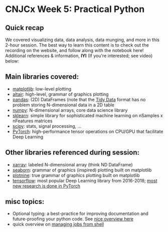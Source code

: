 # CNJCx Week 5: Practical Python


## Quick recap
We covered visualizing data, data analysis, data munging, and more in this 2-hour session. The best way to learn this content is to check out the recording on the website, and follow along with the notebook here!
Additional references & information, **IYI** (If you're interested; see video) below:

## Main libraries covered:
- [matplotlib](https://matplotlib.org/3.3.1/index.html): low-level plotting
- [altair](https://altair-viz.github.io/): high-level, grammar of graphics plotting
- [pandas](https://pandas.pydata.org/): (2D) DataFrames (note that the [Tidy Data](https://vita.had.co.nz/papers/tidy-data.pdf) format has no problem storing N-dimensional data in a 2D table
- [numpy](https://numpy.org/): N-dimensional arrays, core data science library
- [sklearn](https://scikit-learn.org/stable/): simple library for sophisticated machine learning on nSamples x nFeatures matrices
- [scipy](https://www.scipy.org/scipylib/index.html): stats, signal processing, ...
- [PyTorch](https://pytorch.org/): high-performance tensor operations on CPU/GPU that facilitate Deep Learning

## Other libraries referenced during session:
- [xarray](http://xarray.pydata.org/en/stable/): labeled N-dimensional array (think ND DataFrame)
- [seaborn](https://seaborn.pydata.org/): grammar of graphics (inspired) plotting built on matplotlib
- [plotnine](https://plotnine.readthedocs.io/en/stable/about-plotnine.html): true grammar of graphics plotting built on matplotlib
- [tensorflow](https://www.tensorflow.org/): most popular Deep Learning library from 2016-2018; [most new research is done in PyTorch](https://thegradient.pub/state-of-ml-frameworks-2019-pytorch-dominates-research-tensorflow-dominates-industry/)


## misc topics:
- Optional typing: a best-practice for improving documentation and future-proofing your python code. See [nice overview here](https://realpython.com/python-type-checking/)
- quick overview on [managing jobs from shell](https://www.thegeekdiary.com/understanding-the-job-control-commands-in-linux-bg-fg-and-ctrlz/)
